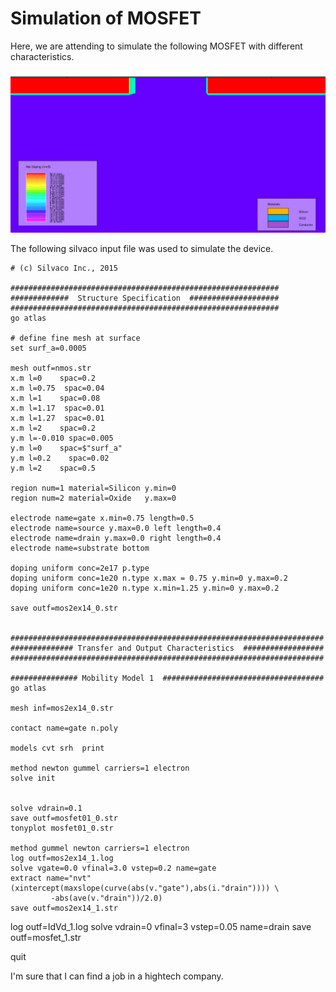 # Simulation of MOSFET
Here, we are attending to simulate the following MOSFET with different characteristics. 

![](https://github.com/rvatanme/Transistors/blob/main/MOSFET/Simulation/MOSFET_str.png)

The following silvaco input file was used to simulate the device.

    # (c) Silvaco Inc., 2015

    ############################################################
    #############  Structure Specification  ####################
    ############################################################
    go atlas

    # define fine mesh at surface
    set surf_a=0.0005

    mesh outf=nmos.str
    x.m l=0    spac=0.2
    x.m l=0.75  spac=0.04
    x.m l=1    spac=0.08
    x.m l=1.17  spac=0.01
    x.m l=1.27  spac=0.01
    x.m l=2    spac=0.2
    y.m l=-0.010 spac=0.005
    y.m l=0    spac=$"surf_a"
    y.m l=0.2    spac=0.02
    y.m l=2    spac=0.5

    region num=1 material=Silicon y.min=0
    region num=2 material=Oxide   y.max=0

    electrode name=gate x.min=0.75 length=0.5    
    electrode name=source y.max=0.0 left length=0.4    
    electrode name=drain y.max=0.0 right length=0.4    
    electrode name=substrate bottom

    doping uniform conc=2e17 p.type
    doping uniform conc=1e20 n.type x.max = 0.75 y.min=0 y.max=0.2
    doping uniform conc=1e20 n.type x.min=1.25 y.min=0 y.max=0.2

    save outf=mos2ex14_0.str


    ######################################################################
    ############## Transfer and Output Characteristics  ##################
    ######################################################################

    ############### Mobility Model 1  ####################################
    go atlas

    mesh inf=mos2ex14_0.str

    contact name=gate n.poly

    models cvt srh  print  
 
    method newton gummel carriers=1 electron
    solve init


    solve vdrain=0.1
    save outf=mosfet01_0.str
    tonyplot mosfet01_0.str

    method gummel newton carriers=1 electron
    log outf=mos2ex14_1.log
    solve vgate=0.0 vfinal=3.0 vstep=0.2 name=gate
    extract name="nvt" (xintercept(maxslope(curve(abs(v."gate"),abs(i."drain")))) \
             -abs(ave(v."drain"))/2.0)
    save outf=mos2ex14_1.str

   log outf=IdVd_1.log
   solve vdrain=0 vfinal=3 vstep=0.05 name=drain
   save outf=mosfet_1.str

   quit

I'm sure that I can find a job in a hightech company.
